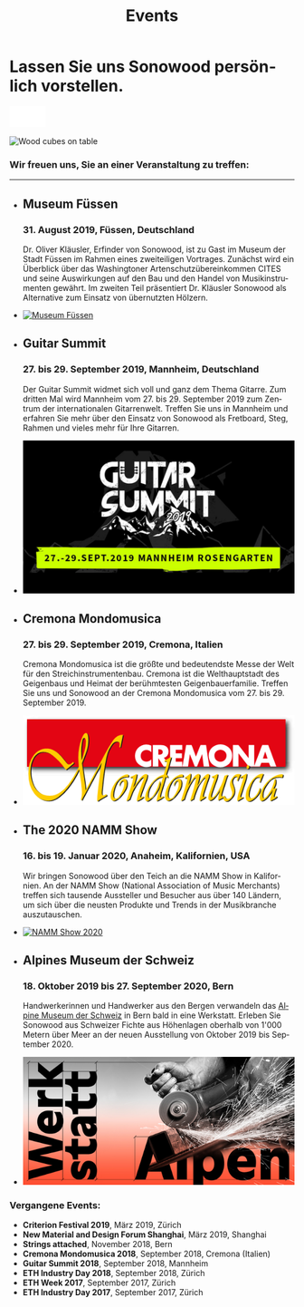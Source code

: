 ﻿---
lang: de
title: 'Events'
order: 6
---

<div class="full-width-kenburns">
<div class="wrap-bg-image">

# Lassen Sie uns Sonowood persönlich vorstellen.

![arrow down](/assets/images/arrow-d-white.svg)

</div>
<img srcset="/assets/images/event_cover_cubestower_2x.jpg"
     src="/assets/images/event_cover_cubestower.jpg" alt="Wood cubes on table">
</div>

<div class="full-width">
<div class="wrap -cols2">

### Wir freuen uns, Sie an einer Veranstaltung zu treffen:

---
- ## Museum Füssen

  ### 31. August 2019, Füssen, Deutschland

  Dr. Oliver Kläusler, Erfinder von Sonowood, ist zu Gast im Museum der Stadt Füssen im Rahmen eines zweiteiligen Vortrages. Zunächst wird ein Überblick über das Washingtoner Artenschutzübereinkommen CITES und seine Auswirkungen auf den Bau und den Handel von Musikinstrumenten gewährt. Im zweiten Teil präsentiert Dr. Kläusler Sonowood als Alternative zum Einsatz von übernutzten Hölzern.

- <a href="https://www.stadt-fuessen.de/museum.html" target="_blank">![Museum Füssen](/assets/images/Füssen.png)</a>

- ## Guitar Summit

  ### 27. bis 29. September 2019, Mannheim, Deutschland

  Der Guitar Summit widmet sich voll und ganz dem Thema Gitarre. Zum dritten Mal wird Mannheim vom 27. bis 29. September 2019 zum Zentrum der internationalen Gitarrenwelt. Treffen Sie uns in Mannheim und erfahren Sie mehr über den Einsatz von Sonowood als Fretboard, Steg, Rahmen und vieles mehr für Ihre Gitarren.

- <a href="https://www.guitarsummit.de" target="_blank">![Guitar Summit 2019](/assets/images/event_201909_guitarsummit.jpg)</a>

- ## Cremona Mondomusica
  ### 27. bis 29. September 2019, Cremona, Italien

   Cremona Mondomusica ist die größte und bedeutendste Messe der Welt für den Streichinstrumentenbau. Cremona ist die Welthauptstadt des Geigenbaus und Heimat der berühmtesten Geigenbauerfamilie. Treffen Sie uns und Sonowood an der Cremona Mondomusica vom 27. bis 29. September 2019.

- <a href="http://www.cremonamusica.com" target="_blank">![Cremona 2019](/assets/images/event_201909_cremona.png)</a>

- ## The 2020 NAMM Show
  ### 16. bis 19. Januar 2020, Anaheim, Kalifornien, USA

   Wir bringen Sonowood über den Teich an die NAMM Show in Kalifornien. An der NAMM Show (National Association of Music Merchants) treffen sich tausende Aussteller und Besucher aus über 140 Ländern, um sich über die neusten Produkte und Trends in der Musikbranche auszutauschen. 

- <a href="https://www.namm.org/thenammshow/2020/attend/" target="_blank">![NAMM Show 2020](/assets/images/event_namm2020.jpg)</a>

- ## Alpines Museum der Schweiz
  ### 18. Oktober 2019 bis 27. September 2020, Bern

   Handwerkerinnen und Handwerker aus den Bergen verwandeln das <a href="https://www.alpinesmuseum.ch/de/ausstellungen/werkstatt-alpen" target="_blank">Alpine Museum der Schweiz</a> in Bern bald in eine Werkstatt. Erleben Sie Sonowood aus Schweizer Fichte aus Höhenlagen oberhalb von 1'000 Metern über Meer an der neuen Ausstellung von Oktober 2019 bis September 2020.

- <a href="https://www.alpinesmuseum.ch/de/ausstellungen/werkstatt-alpen" target="_blank">![Alpines Museum](/assets/images/AlpinesMuseum.jpg)</a>

</div>
</div>

<div class="full-width-grey">
<div class="wrap -center">

### Vergangene Events:

  - **Criterion Festival 2019**, März 2019, Zürich
  - **New Material and Design Forum Shanghai**, März 2019, Shanghai
  - **Strings attached**, November 2018, Bern
  - **Cremona Mondomusica 2018**, September 2018, Cremona (Italien)
  - **Guitar Summit 2018**, September 2018, Mannheim
  - **ETH Industry Day 2018**, September 2018, Zürich
  - **ETH Week 2017**, September 2017, Zürich
  - **ETH Industry Day 2017**, September 2017, Zürich


</div>
</div>
